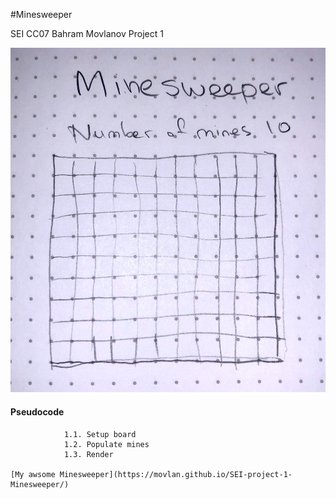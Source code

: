 #Minesweeper

SEI CC07 Bahram Movlanov
Project 1 

![Wireframe](source/images/wireframe.jpg)

#### Pseudocode
``` //  1. Initialize game
            1.1. Setup board
            1.2. Populate mines
            1.3. Render
        
[My awsome Minesweeper](https://movlan.github.io/SEI-project-1-Minesweeper/)

